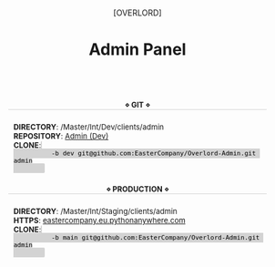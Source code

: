 
<div style="margin:0 0 128px 0;">
  <p align="center" style="border-bottom:0px;padding:9px 0 0 0;"> [OVERLORD] </p>
  <h1 align="center" style="margin-bottom:64px;border-bottom:0px;"> Admin Panel </h1>
  <div style="display:flex;flex-direction:column;max-width:90%;width:680px;margin:0 auto;font-size:small;">
    <h4 align="center" style="border-bottom:1px solid lightgrey;margin:0;padding-top:8px;"> ⋄ GIT ⋄ </h4>
    <p align="left" style="padding:9px;">
      <b>DIRECTORY</b>:
        /Master/Int/Dev/clients/admin
      <br/>
      <b>REPOSITORY</b>:
        <a href="https://github.com/EasterCompany/Overlord-Admin">
          Admin (Dev)
        </a>
      <br/>
      <b>CLONE</b>:
        <code style='background-color:lightgrey;padding:2px;border-radius:2px;color:black;'>
          -b dev git@github.com:EasterCompany/Overlord-Admin.git admin
        </code>
      <br/>
    </p>
    <h4 align="center" style="border-bottom:1px solid lightgrey;margin:0;"> ⋄ PRODUCTION ⋄ </h4>
    <p align="left" style="padding:9px;">
      <b>DIRECTORY</b>:
        /Master/Int/Staging/clients/admin
      <br/>
      <b>HTTPS</b>:
        <a href="https://eastercompany.eu.pythonanywhere.com/">
          eastercompany.eu.pythonanywhere.com
        </a>
      <br/>
      <b>CLONE</b>:
        <code style='background-color:lightgrey;padding:2px;border-radius:2px;color:black;'>
          -b main git@github.com:EasterCompany/Overlord-Admin.git admin
        </code>
      <br/>
    </p>
  </div>
</div>
